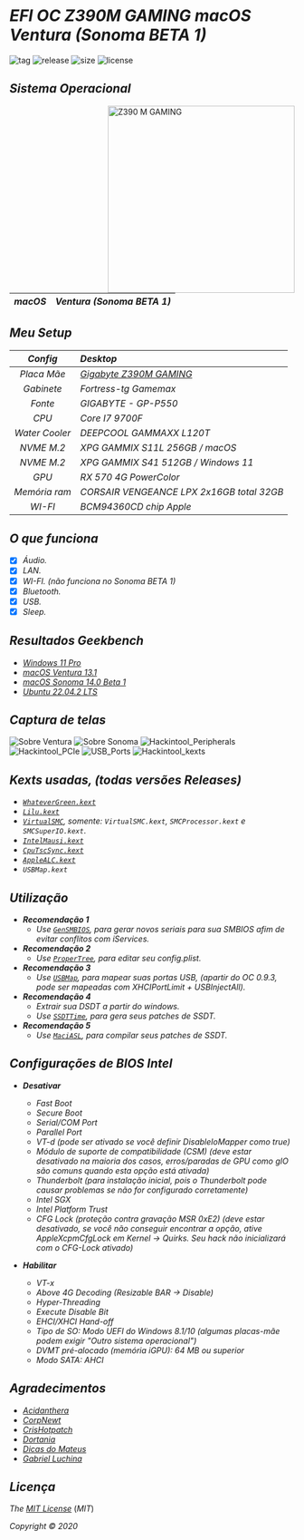 # *EFI OC Z390M GAMING macOS Ventura (Sonoma BETA 1)*



![tag](https://img.shields.io/github/v/release/Gilberto-Mascena/Z390M_GAMING?include_prereleases)
![release](https://img.shields.io/github/release-date/Gilberto-Mascena/Z390M_GAMING)
![size](https://img.shields.io/github/repo-size/Gilberto-Mascena/Z390M_GAMING)
![license](https://img.shields.io/github/license/Gilberto-Mascena/Z390M_GAMING)
##

## *Sistema Operacional*

<img align="right" src="./Imagens/banner.png" alt="Z390 M GAMING" width="330">

*macOS* | *Ventura (Sonoma BETA 1)*
:---:|:---
##

## *Meu Setup*

*Config* | *Desktop*
:---:|:---
*Placa Mãe* | <a href="https://www.gigabyte.com/br/Motherboard/Z390-M-GAMING-rev-10#kf" target="_blank">*Gigabyte Z390M GAMING*</a>
*Gabinete* | *Fortress-tg Gamemax*
*Fonte* | *GIGABYTE - GP-P550*
*CPU* | *Core I7 9700F*
*Water Cooler* | *DEEPCOOL GAMMAXX L120T*
*NVME M.2* | *XPG GAMMIX S11L 256GB / macOS*
*NVME M.2* | *XPG GAMMIX S41 512GB / Windows 11*
*GPU* | *RX 570 4G PowerColor*
*Memória ram* | *CORSAIR VENGEANCE LPX 2x16GB total 32GB*
*WI-FI* | *BCM94360CD chip Apple*
##

## *O que funciona*

- [x] *Áudio.*
- [x] *LAN.*
- [x] *WI-FI. (não funciona no Sonoma BETA 1)*
- [x] *Bluetooth.*
- [x] *USB.*
- [x] *Sleep.*
##

## *Resultados Geekbench*

- [*Windows 11 Pro*](https://browser.geekbench.com/v5/cpu/19703206)
- [*macOS Ventura 13.1*](https://browser.geekbench.com/v5/cpu/19703520)
- [*macOS Sonoma 14.0 Beta 1*](https://browser.geekbench.com/v6/cpu/1566485)
- [*Ubuntu 22.04.2 LTS*](https://browser.geekbench.com/v6/cpu/1953890)
##

## *Captura de telas*

![Sobre Ventura](./Imagens/about_Ventura.png)
![Sobre Sonoma](./Imagens/about_Ventura.png)
![Hackintool_Peripherals](./Imagens/Peripherals.png)
![Hackintool_PCIe](./Imagens/PCIe.png)
![USB_Ports](./Imagens/USB_Ports.png)
![Hackintool_kexts](./Imagens/kexts.png)
##

## *Kexts usadas, (todas versões Releases)*

- *[`WhateverGreen.kext`](https://github.com/acidanthera/WhateverGreen)*
- *[`Lilu.kext`](https://github.com/acidanthera/Lilu)*
- *[`VirtualSMC`](https://github.com/acidanthera/VirtualSMC), somente: `VirtualSMC.kext`, `SMCProcessor.kext` e `SMCSuperIO.kext`*.
- *[`IntelMausi.kext`](https://github.com/acidanthera/IntelMausi)*
- *[`CpuTscSync.kext`](https://github.com/acidanthera/CpuTscSync)*
- *[`AppleALC.kext`](https://github.com/acidanthera/AppleALC)*
- *`USBMap.kext`*
##

## *Utilização*

* _**Recomendação 1**_
  * *Use [`GenSMBIOS`](https://github.com/corpnewt/GenSMBIOS), para gerar novos seriais para sua SMBIOS afim de evitar conflitos com iServices.*
* _**Recomendação 2**_
  * *Use [`ProperTree`](https://github.com/corpnewt/ProperTree), para editar seu config.plist.*     
* _**Recomendação 3**_
  * *Use [`USBMap`](https://github.com/corpnewt/USBMap), para mapear suas portas USB, (apartir do OC 0.9.3, pode ser mapeadas com XHCIPortLimit + USBInjectAll).*
* _**Recomendação 4**_
  * *Extrair sua DSDT a partir do windows.*
  * *Use [`SSDTTime`](https://github.com/corpnewt/SSDTTime), para gera seus patches de SSDT.*    
* _**Recomendação 5**_
  * *Use [`MaciASL`](https://github.com/acidanthera/MaciASL), para compilar seus patches de SSDT.*
##

## *Configurações de BIOS Intel*

* _**Desativar**_

  * *Fast Boot*
  * *Secure Boot*
  * *Serial/COM Port*
  * *Parallel Port*
  * *VT-d (pode ser ativado se você definir DisableIoMapper como true)*
  * *Módulo de suporte de compatibilidade (CSM) (deve estar desativado na maioria dos casos, erros/paradas de GPU como gIO são comuns quando esta opção está ativada)*
  * *Thunderbolt (para instalação inicial, pois o Thunderbolt pode causar problemas se não for configurado corretamente)*
  * *Intel SGX*
  * *Intel Platform Trust*
  * *CFG Lock (proteção contra gravação MSR 0xE2) (deve estar desativado, se você não conseguir encontrar a opção, ative AppleXcpmCfgLock em Kernel -> Quirks. Seu hack não inicializará com o CFG-Lock ativado)*

* _**Habilitar**_

  * *VT-x*
  * *Above 4G Decoding (Resizable BAR -> Disable)*
  * *Hyper-Threading*
  * *Execute Disable Bit*
  * *EHCI/XHCI Hand-off*
  * *Tipo de SO: Modo UEFI do Windows 8.1/10 (algumas placas-mãe podem exigir "Outro sistema operacional")*
  * *DVMT pré-alocado (memória iGPU): 64 MB ou superior*
  * *Modo SATA: AHCI*
##

## *Agradecimentos*

- [*Acidanthera*](https://github.com/acidanthera)
- [*CorpNewt*](https://github.com/corpnewt)
- [*CrisHotpatch*](https://t.me/crishotpatch)
- [*Dortania*](https://dortania.github.io/OpenCore-Install-Guide/config.plist/coffee-lake.html#starting-point)
- [*Dicas do Mateus*](https://www.youtube.com/c/DicasdoMateus)
- [*Gabriel Luchina*](https://www.youtube.com/c/gabrielluchina)
##

## *Licença* 

*The* [*MIT License*](https://github.com/Gilberto-Mascena/Z390M_GAMING/blob/main/LICENSE.md) (*MIT*)

*Copyright :copyright: 2020* 
##